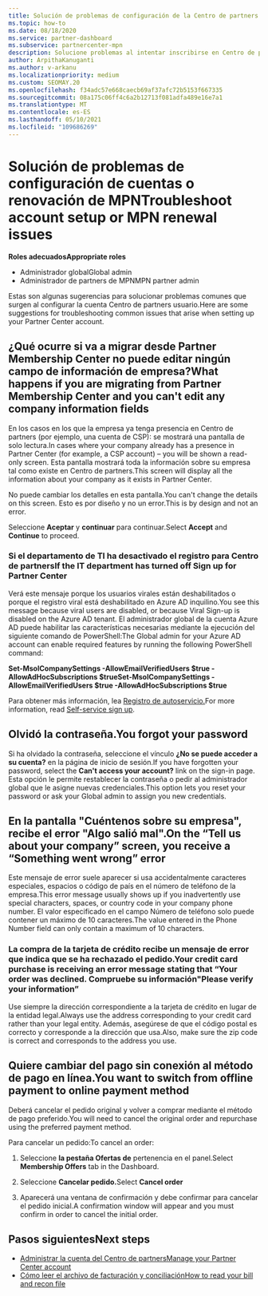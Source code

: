 ```yaml
---
title: Solución de problemas de configuración de la Centro de partners o de renovación de MPN
ms.topic: how-to
ms.date: 08/18/2020
ms.service: partner-dashboard
ms.subservice: partnercenter-mpn
description: Solucione problemas al intentar inscribirse en Centro de partners. Las respuestas abordan los desafíos con los métodos de pago, las contraseñas y mucho más.
author: ArpithaKanuganti
ms.author: v-arkanu
ms.localizationpriority: medium
ms.custom: SEOMAY.20
ms.openlocfilehash: f34adc57e668caecb69af37afc72b5153f667335
ms.sourcegitcommit: 08a175c06ff4c6a2b12713f081adfa489e16e7a1
ms.translationtype: MT
ms.contentlocale: es-ES
ms.lasthandoff: 05/10/2021
ms.locfileid: "109686269"
---
```

# <a name="troubleshoot-account-setup-or-mpn-renewal-issues"></a><span data-ttu-id="852fe-104">Solución de problemas de configuración de cuentas o renovación de MPN</span><span class="sxs-lookup"><span data-stu-id="852fe-104">Troubleshoot account setup or MPN renewal issues</span></span>


<span data-ttu-id="852fe-105">**Roles adecuados**</span><span class="sxs-lookup"><span data-stu-id="852fe-105">**Appropriate roles**</span></span>

- <span data-ttu-id="852fe-106">Administrador global</span><span class="sxs-lookup"><span data-stu-id="852fe-106">Global admin</span></span>
- <span data-ttu-id="852fe-107">Administrador de partners de MPN</span><span class="sxs-lookup"><span data-stu-id="852fe-107">MPN partner admin</span></span>
 
<span data-ttu-id="852fe-108">Estas son algunas sugerencias para solucionar problemas comunes que surgen al configurar la cuenta Centro de partners usuario.</span><span class="sxs-lookup"><span data-stu-id="852fe-108">Here are some suggestions for troubleshooting common issues that arise when setting up your Partner Center account.</span></span>

## <a name="what-happens-if-you-are-migrating-from-partner-membership-center-and-you-cant-edit-any-company-information-fields"></a><span data-ttu-id="852fe-109">¿Qué ocurre si va a migrar desde Partner Membership Center no puede editar ningún campo de información de empresa?</span><span class="sxs-lookup"><span data-stu-id="852fe-109">What happens if you are migrating from Partner Membership Center and you can't edit any company information fields</span></span>

<span data-ttu-id="852fe-110">En los casos en los que la empresa ya tenga presencia en Centro de partners (por ejemplo, una cuenta de CSP): se mostrará una pantalla de solo lectura.</span><span class="sxs-lookup"><span data-stu-id="852fe-110">In cases where your company already has a presence in Partner Center (for example, a CSP account) – you will be shown a read-only screen.</span></span> <span data-ttu-id="852fe-111">Esta pantalla mostrará toda la información sobre su empresa tal como existe en Centro de partners.</span><span class="sxs-lookup"><span data-stu-id="852fe-111">This screen will display all the information about your company as it exists in Partner Center.</span></span>

<span data-ttu-id="852fe-112">No puede cambiar los detalles en esta pantalla.</span><span class="sxs-lookup"><span data-stu-id="852fe-112">You can't change the details on this screen.</span></span> <span data-ttu-id="852fe-113">Esto es por diseño y no un error.</span><span class="sxs-lookup"><span data-stu-id="852fe-113">This is by design and not an error.</span></span>

<span data-ttu-id="852fe-114">Seleccione **Aceptar** y **continuar** para continuar.</span><span class="sxs-lookup"><span data-stu-id="852fe-114">Select **Accept** and **Continue** to proceed.</span></span>


### <a name="if-the-it-department-has-turned-off-sign-up-for-partner-center"></a><span data-ttu-id="852fe-115">Si el departamento de TI ha desactivado **el registro para Centro de partners**</span><span class="sxs-lookup"><span data-stu-id="852fe-115">If the IT department has turned off **Sign up for Partner Center**</span></span>

<span data-ttu-id="852fe-116">Verá este mensaje porque los usuarios virales están deshabilitados o porque el registro viral está deshabilitado en Azure AD inquilino.</span><span class="sxs-lookup"><span data-stu-id="852fe-116">You see this message because viral users are disabled, or because Viral Sign-up is disabled on the Azure AD tenant.</span></span> <span data-ttu-id="852fe-117">El administrador global de la cuenta Azure AD puede habilitar las características necesarias mediante la ejecución del siguiente comando de PowerShell:</span><span class="sxs-lookup"><span data-stu-id="852fe-117">The Global admin for your Azure AD account can enable required features by running the following PowerShell command:</span></span>

<span data-ttu-id="852fe-118">**Set-MsolCompanySettings -AllowEmailVerifiedUsers $true -AllowAdHocSubscriptions $true**</span><span class="sxs-lookup"><span data-stu-id="852fe-118">**Set-MsolCompanySettings -AllowEmailVerifiedUsers $true -AllowAdHocSubscriptions $true**</span></span>

<span data-ttu-id="852fe-119">Para obtener más información, lea [Registro de autoservicio.](/azure/active-directory/users-groups-roles/directory-self-service-signup)</span><span class="sxs-lookup"><span data-stu-id="852fe-119">For more information, read [Self-service sign up](/azure/active-directory/users-groups-roles/directory-self-service-signup).</span></span>

## <a name="you-forgot-your-password"></a><span data-ttu-id="852fe-120">Olvidó la contraseña.</span><span class="sxs-lookup"><span data-stu-id="852fe-120">You forgot your password</span></span>

<span data-ttu-id="852fe-121">Si ha olvidado la contraseña, seleccione el vínculo **¿No se puede acceder a su cuenta?** en la página de inicio de sesión.</span><span class="sxs-lookup"><span data-stu-id="852fe-121">If you have forgotten your password, select the **Can't access your account?** link on the sign-in page.</span></span> <span data-ttu-id="852fe-122">Esta opción le permite restablecer la contraseña o pedir al administrador global que le asigne nuevas credenciales.</span><span class="sxs-lookup"><span data-stu-id="852fe-122">This option lets you reset your password or ask your Global admin to assign you new credentials.</span></span>

## <a name="on-the-tell-us-about-your-company-screen-you-receive-a-something-went-wrong-error"></a><span data-ttu-id="852fe-123">En la pantalla "Cuéntenos sobre su empresa", recibe el error "Algo salió mal".</span><span class="sxs-lookup"><span data-stu-id="852fe-123">On the “Tell us about your company” screen, you receive a “Something went wrong” error</span></span>

<span data-ttu-id="852fe-124">Este mensaje de error suele aparecer si usa accidentalmente caracteres especiales, espacios o código de país en el número de teléfono de la empresa.</span><span class="sxs-lookup"><span data-stu-id="852fe-124">This error message usually shows up if you inadvertently use special characters, spaces, or country code in your company phone number.</span></span> <span data-ttu-id="852fe-125">El valor especificado en el campo Número de teléfono solo puede contener un máximo de 10 caracteres.</span><span class="sxs-lookup"><span data-stu-id="852fe-125">The value entered in the Phone Number field can only contain a maximum of 10 characters.</span></span>


### <a name="your-credit-card-purchase-is-receiving-an-error-message-stating-that-your-order-was-declined-please-verify-your-information"></a><span data-ttu-id="852fe-126">La compra de la tarjeta de crédito recibe un mensaje de error que indica que se ha rechazado el pedido.</span><span class="sxs-lookup"><span data-stu-id="852fe-126">Your credit card purchase is receiving an error message stating that “Your order was declined.</span></span> <span data-ttu-id="852fe-127">Compruebe su información"</span><span class="sxs-lookup"><span data-stu-id="852fe-127">Please verify your information”</span></span>


<span data-ttu-id="852fe-128">Use siempre la dirección correspondiente a la tarjeta de crédito en lugar de la entidad legal.</span><span class="sxs-lookup"><span data-stu-id="852fe-128">Always use the address corresponding to your credit card rather than your legal entity.</span></span> <span data-ttu-id="852fe-129">Además, asegúrese de que el código postal es correcto y corresponde a la dirección que usa.</span><span class="sxs-lookup"><span data-stu-id="852fe-129">Also, make sure the zip code is correct and corresponds to the address you use.</span></span>

## <a name="you-want-to-switch-from-offline-payment-to-online-payment-method"></a><span data-ttu-id="852fe-130">Quiere cambiar del pago sin conexión al método de pago en línea.</span><span class="sxs-lookup"><span data-stu-id="852fe-130">You want to switch from offline payment to online payment method</span></span> 

<span data-ttu-id="852fe-131">Deberá cancelar el pedido original y volver a comprar mediante el método de pago preferido.</span><span class="sxs-lookup"><span data-stu-id="852fe-131">You will need to cancel the original order and repurchase using the preferred payment method.</span></span>

<span data-ttu-id="852fe-132">Para cancelar un pedido:</span><span class="sxs-lookup"><span data-stu-id="852fe-132">To cancel an order:</span></span>

1. <span data-ttu-id="852fe-133">Seleccione **la pestaña Ofertas de** pertenencia en el panel.</span><span class="sxs-lookup"><span data-stu-id="852fe-133">Select **Membership Offers** tab in the Dashboard.</span></span>

2. <span data-ttu-id="852fe-134">Seleccione **Cancelar pedido.**</span><span class="sxs-lookup"><span data-stu-id="852fe-134">Select **Cancel order**</span></span>

3. <span data-ttu-id="852fe-135">Aparecerá una ventana de confirmación y debe confirmar para cancelar el pedido inicial.</span><span class="sxs-lookup"><span data-stu-id="852fe-135">A confirmation window will appear and you must confirm in order to cancel the initial order.</span></span>

## <a name="next-steps"></a><span data-ttu-id="852fe-136">Pasos siguientes</span><span class="sxs-lookup"><span data-stu-id="852fe-136">Next steps</span></span>

- [<span data-ttu-id="852fe-137">Administrar la cuenta del Centro de partners</span><span class="sxs-lookup"><span data-stu-id="852fe-137">Manage your Partner Center account</span></span>](partner-center-account-setup.md)
- [<span data-ttu-id="852fe-138">Cómo leer el archivo de facturación y conciliación</span><span class="sxs-lookup"><span data-stu-id="852fe-138">How to read your bill and recon file</span></span>](read-your-bill.md)
